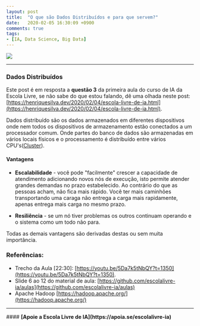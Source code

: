 ```yaml
---
layout: post
title:  "O que são Dados Distribuídos e para que servem?"
date:   2020-02-05 16:30:09 +0900
comments: true
tags:
- [IA, Data Science, Big Data]
---
```


<img src="{{ site.baseurl }}/img/escola_de_ia_q3.png">

<hr />

### Dados Distribuídos

Este post é em resposta a <b>questão 3</b> da primeira aula do curso de IA da Escola Livre, se não sabe do que estou falando, dê uma olhada neste post: [https://henriquesilva.dev/2020/02/04/escola-livre-de-ia.html](https://henriquesilva.dev/2020/02/04/escola-livre-de-ia.html).

Dados distribuído são os dados armazenados em diferentes dispositivos onde nem todos os dispositivos de armazenamento estão conectados a um processador comum. Onde partes do banco de dados são armazenadas em vários locais físicos e o processamento é distribuído entre vários CPU's([Cluster](https://pt.wikipedia.org/wiki/Cluster)).

#### Vantagens

* <b>Escalabilidade</b> - você pode "facilmente" crescer a capacidade de atendimento adicionando novos nós de execução, isto permite atender grandes demandas no prazo estabelecido. Ao contrário do que as pessoas acham, não fica mais rápido. Você ter mais caminhões transportando uma caraga não entrega a carga mais rapidamente, apenas entrega mais carga no mesmo prazo.

* <b>Resiliência</b> - se um nó tiver problemas os outros continuam operando e o sistema como um todo não para.

Todas as demais vantagens são derivadas destas ou sem muita importância.

### Referências:

* Trecho da Aula [22:30]: [https://youtu.be/5Da7k5tNbQY?t=1350](https://youtu.be/5Da7k5tNbQY?t=1350).
* Slide 6 ao 12 do material de aula: [https://github.com/escolalivre-ia/aulas](https://github.com/escolalivre-ia/aulas)
* Apache Hadoop [https://hadoop.apache.org/](https://hadoop.apache.org/)

<hr />
#### <b>[Apoie a Escola Livre de IA](https://apoia.se/escolalivre-ia)</b> 






